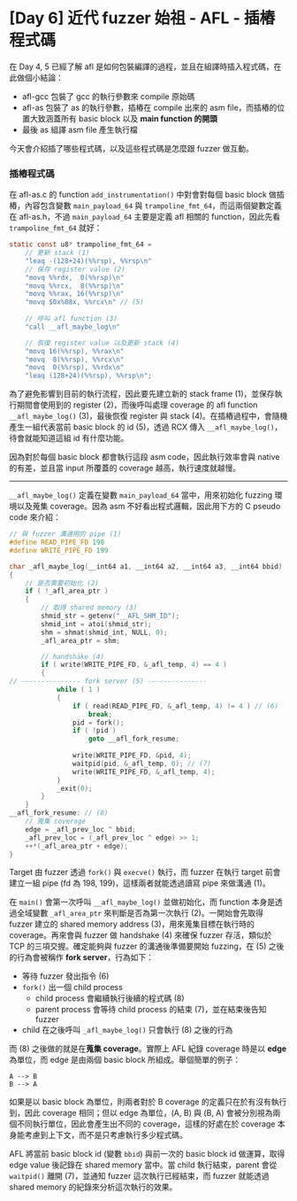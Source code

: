 # [Day 6] 近代 fuzzer 始祖 - AFL - 插樁程式碼



在 Day 4, 5 已經了解 afl 是如何包裝編譯的過程，並且在組譯時插入程式碼，在此做個小結論：

- afl-gcc 包裝了 gcc 的執行參數來 compile 原始碼
- afl-as 包裝了 as 的執行參數，插樁在 compile 出來的 asm file，而插樁的位置大致涵蓋所有 basic block 以及 **main function 的開頭**
- 最後 as 組譯 asm file 產生執行檔

今天會介紹插了哪些程式碼，以及這些程式碼是怎麼跟 fuzzer 做互動。



### 插樁程式碼

在 afl-as.c 的 function `add_instrumentation()` 中對會對每個 basic block 做插樁，內容包含變數 `main_payload_64` 與 `trampoline_fmt_64`，而這兩個變數定義在 afl-as.h，不過 `main_payload_64` 主要是定義 afl 相關的 function，因此先看 `trampoline_fmt_64` 就好：

```c
static const u8* trampoline_fmt_64 =
    // 更新 stack (1)
    "leaq -(128+24)(%%rsp), %%rsp\n"
    // 保存 register value (2)
    "movq %%rdx,  0(%%rsp)\n"
    "movq %%rcx,  8(%%rsp)\n"
    "movq %%rax, 16(%%rsp)\n"
    "movq $0x%08x, %%rcx\n" // (5)
    
    // 呼叫 afl function (3)
    "call __afl_maybe_log\n"

    // 恢復 register value 以及更新 stack (4)
    "movq 16(%%rsp), %%rax\n"
    "movq  8(%%rsp), %%rcx\n"
    "movq  0(%%rsp), %%rdx\n"
    "leaq (128+24)(%%rsp), %%rsp\n";
```

為了避免影響到目前的執行流程，因此要先建立新的 stack frame (1)，並保存執行期間會使用到的 register (2)，而後呼叫處理 coverage 的 afl function `__afl_maybe_log()` (3)，最後恢復 register 與 stack (4)。在插樁過程中，會隨機產生一組代表當前 basic block 的 id (5)，透過 RCX 傳入 `__afl_maybe_log()`，待會就能知道這組 id 有什麼功能。

因為對於每個 basic block 都會執行這段 asm code，因此執行效率會與 native 的有差，並且當 input 所覆蓋的 coverage 越高，執行速度就越慢。

---



`__afl_maybe_log()` 定義在變數 `main_payload_64` 當中，用來初始化 fuzzing 環境以及蒐集 coverage。因為 asm 不好看出程式邏輯，因此用下方的 C pseudo code 來介紹：

```c
// 與 fuzzer 溝通用的 pipe (1)
#define READ_PIPE_FD 198
#define WRITE_PIPE_FD 199

char _afl_maybe_log(__int64 a1, __int64 a2, __int64 a3, __int64 bbid)
{
    // 是否需要初始化 (2)
    if ( !_afl_area_ptr )
    {
        // 取得 shared memory (3)
        shmid_str = getenv("__AFL_SHM_ID");
        shmid_int = atoi(shmid_str);
        shm = shmat(shmid_int, NULL, 0);
        _afl_area_ptr = shm;

        // handshake (4)
        if ( write(WRITE_PIPE_FD, &_afl_temp, 4) == 4 )
        {
// --------------- fork server (5) ---------------
            while ( 1 )
            {
                if ( read(READ_PIPE_FD, &_afl_temp, 4) != 4 ) // (6)
                    break;
                pid = fork();
                if ( !pid )
                    goto __afl_fork_resume;
                
                write(WRITE_PIPE_FD, &pid, 4);
                waitpid(pid, &_afl_temp, 0); // (7)
                write(WRITE_PIPE_FD, &_afl_temp, 4);
            }
            _exit(0);
        }
    }
__afl_fork_resume: // (8)
    // 蒐集 coverage
    edge = _afl_prev_loc ^ bbid;
    _afl_prev_loc = (_afl_prev_loc ^ edge) >> 1;
	++*(_afl_area_ptr + edge);
}
```

Target 由 fuzzer 透過 `fork()` 與 `execve()` 執行，而 fuzzer 在執行 target 前會建立一組 pipe (fd 為 198, 199)，這樣兩者就能透過讀寫 pipe 來做溝通 (1)。



在 `main()` 會第一次呼叫 `__afl_maybe_log()` 並做初始化，而 function 本身是透過全域變數 `_afl_area_ptr` 來判斷是否為第一次執行 (2)。一開始會先取得 fuzzer 建立的 shared memory address (3)，用來蒐集目標在執行時的 coverage。再來會與 fuzzer 做 handshake (4) 來確保 fuzzer 存活，類似於 TCP 的三項交握。確定能夠與 fuzzer 的溝通後準備要開始 fuzzing，在 (5) 之後的行為會被稱作 **fork server**，行為如下：

- 等待 fuzzer 發出指令 (6)
- `fork()` 出一個 child process
  - child process 會繼續執行後續的程式碼 (8)
  - parent process 會等待 child process 的結束 (7)，並在結束後告知 fuzzer
- child 在之後呼叫 `_afl_maybe_log()` 只會執行 (8) 之後的行為



而 (8) 之後做的就是在**蒐集 coverage**。實際上 AFL 紀錄 coverage 時是以 **edge** 為單位，而 edge 是由兩個 basic block 所組成。舉個簡單的例子：

```
A --> B
B --> A
```

如果是以 basic block 為單位，則兩者對於 B coverage 的定義只在於有沒有執行到，因此 coverage 相同；但以 edge 為單位，(A, B) 與 (B, A) 會被分別視為兩個不同執行單位，因此會產生出不同的 coverage，這樣的好處在於 coverage 本身能考慮到上下文，而不是只考慮執行多少程式碼。



AFL 將當前 basic block id (變數 `bbid`) 與前一次的 basic block id 做運算，取得 edge value 後記錄在 shared memory 當中。當 child 執行結束，parent 會從 `waitpid()` 離開 (7)，並通知 fuzzer 這次執行已經結束，而 fuzzer 就能透過 shared memory 的紀錄來分析這次執行的效果。


